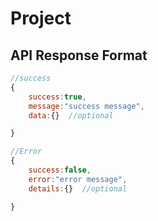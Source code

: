 # Project

## API Response Format

```js
//success
{
    success:true,
    message:"success message",
    data:{}  //optional

}
```

```js
//Error
{
    success:false,
    error:"error message",
    details:{}  //optional

}
```
